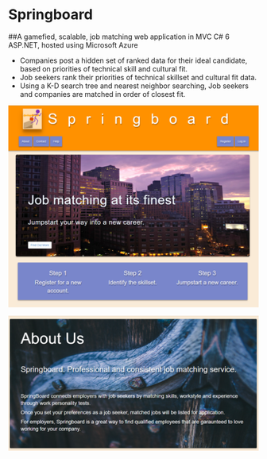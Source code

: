 # Springboard

##A gamefied, scalable, job matching web application in MVC C# 6 ASP.NET, hosted using Microsoft Azure

- Companies post a hidden set of ranked data for their ideal candidate, based on priorities of technical skill and cultural fit.
- Job seekers rank their priorities of technical skillset and cultural fit data.
- Using a K-D search tree and nearest neighbor searching, Job seekers and companies are matched in order of closest fit.

![Homepage](/Springboard/springboard.PNG?raw=true)



![About](/Springboard/springboard2.PNG?raw=true)
